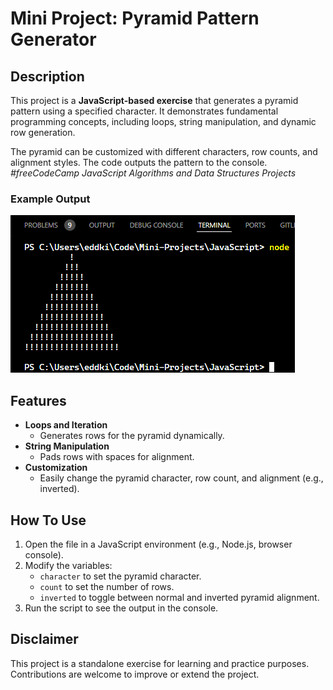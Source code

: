 # Mini Project: Pyramid Pattern Generator

## Description

This project is a **JavaScript-based exercise** that generates a pyramid pattern using a specified character. It demonstrates fundamental programming concepts, including loops, string manipulation, and dynamic row generation.

The pyramid can be customized with different characters, row counts, and alignment styles. The code outputs the pattern to the console. _#freeCodeCamp JavaScript Algorithms and Data Structures Projects_

### Example Output

![Pyramid Pattern Generator Output](Assets/output.png)

## Features

-   **Loops and Iteration**
    -   Generates rows for the pyramid dynamically.
-   **String Manipulation**
    -   Pads rows with spaces for alignment.
-   **Customization**
    -   Easily change the pyramid character, row count, and alignment (e.g., inverted).

## How To Use

1. Open the file in a JavaScript environment (e.g., Node.js, browser console).
2. Modify the variables:
    - `character` to set the pyramid character.
    - `count` to set the number of rows.
    - `inverted` to toggle between normal and inverted pyramid alignment.
3. Run the script to see the output in the console.

## Disclaimer

This project is a standalone exercise for learning and practice purposes. Contributions are welcome to improve or extend the project.
